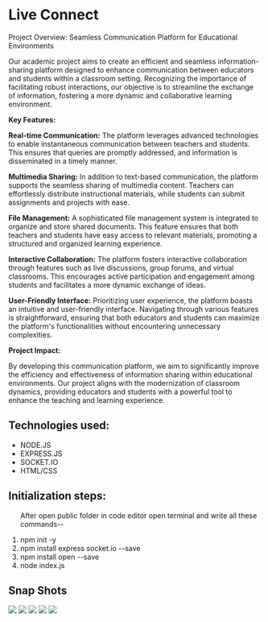 
<h1>Live Connect</h1>

<p> Project Overview: Seamless Communication Platform for Educational Environments

Our academic project aims to create an efficient and seamless information-sharing platform designed to enhance communication between educators and students within a classroom setting. Recognizing the importance of facilitating robust interactions, our objective is to streamline the exchange of information, fostering a more dynamic and collaborative learning environment.

<b>Key Features:</b>

<b>Real-time Communication:</b> The platform leverages advanced technologies to enable instantaneous communication between teachers and students. This ensures that queries are promptly addressed, and information is disseminated in a timely manner.

<b>Multimedia Sharing:</b> In addition to text-based communication, the platform supports the seamless sharing of multimedia content. Teachers can effortlessly distribute instructional materials, while students can submit assignments and projects with ease.

<b>File Management:</b> A sophisticated file management system
 is integrated to organize and store shared documents. This feature ensures that both teachers and students have easy access to relevant materials, promoting a structured and organized learning experience.

<b>Interactive Collaboration:</b> The platform fosters interactive collaboration through features such as live discussions, group forums, and virtual classrooms. This encourages active participation and engagement among students and facilitates a more dynamic exchange of ideas.

<b>User-Friendly Interface:</b> Prioritizing user experience, the platform boasts an intuitive and user-friendly interface. Navigating through various features is straightforward, ensuring that both educators and students can maximize the platform's functionalities without encountering unnecessary complexities.

<b>Project Impact:</b>

By developing this communication platform, we aim to significantly improve the efficiency and effectiveness of information sharing within educational environments. Our project aligns with the modernization of classroom dynamics, providing educators and students with a powerful tool to enhance the teaching and learning experience.</p>
<h2>Technologies used:</h2>
<ul>
  <li>NODE.JS</li>
  <li>EXPRESS.JS</li>
  <li>SOCKET.IO</li>
  <li>HTML/CSS</li>
</ul>
<h2>Initialization steps:</h2>
<ol type="1">
  <p>After open public folder in code editor open terminal and write all these commands--</p>
  <li>npm init -y</li>
  <li>npm install express socket.io --save</li>
  <li>npm install open --save</li>
  <li>node index.js</li>
</ol>

<h2>Snap Shots</h2>
<img src="https://github.com/Beyondtarun/BeyondCollab/assets/113584909/e83b58ac-7e86-40bc-bd47-d44baa6935d2"></img>
<img src="https://github.com/Beyondtarun/BeyondCollab/assets/113584909/cd042a03-b2d3-4fe1-924a-bb925312a28f"></img>
<img src="https://github.com/Beyondtarun/BeyondCollab/assets/113584909/d760695b-c50a-44e0-9c97-0cc10e629a15"></img>
<img src="https://github.com/Beyondtarun/BeyondCollab/assets/113584909/ef7ef59c-e3b5-4ab6-8780-8176d3ff35d5"></img>
<img src="https://github.com/Beyondtarun/BeyondCollab/assets/113584909/ea4e149a-8284-4493-80d7-1c854ee1b21b"></img>





